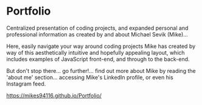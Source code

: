 # Portfolio

Centralized presentation of coding projects, and expanded personal and professional information as created by and about Michael Sevik (Mike)... 

Here, easily navigate your way around coding projects Mike has created by way of this aesthetically intuitive and hopefully appealing layout, which includes examples of JavaScript front-end, and through to the back-end. 

But don't stop there... go further!... find out more about Mike by reading the 'about me' section... accessing Mike's LinkedIn profile, or even his Instagram feed.

https://mikes94116.github.io/Portfolio/
